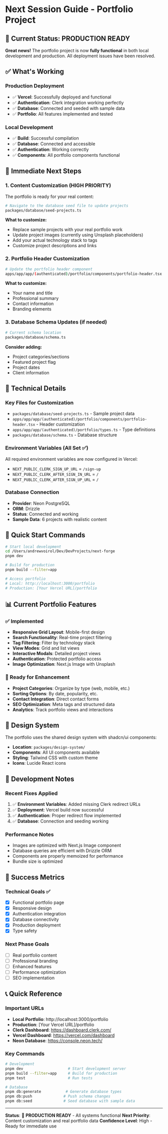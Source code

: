 # Next Session Guide - Portfolio Project

## 🎉 Current Status: PRODUCTION READY

**Great news!** The portfolio project is now **fully functional** in both local development and production. All deployment issues have been resolved.

## ✅ What's Working

### Production Deployment
- ✅ **Vercel**: Successfully deployed and functional
- ✅ **Authentication**: Clerk integration working perfectly
- ✅ **Database**: Connected and seeded with sample data
- ✅ **Portfolio**: All features implemented and tested

### Local Development
- ✅ **Build**: Successful compilation
- ✅ **Database**: Connected and accessible
- ✅ **Authentication**: Working correctly
- ✅ **Components**: All portfolio components functional

## 🎯 Immediate Next Steps

### 1. Content Customization (HIGH PRIORITY)
The portfolio is ready for your real content:

```bash
# Navigate to the database seed file to update projects
packages/database/seed-projects.ts
```

**What to customize:**
- Replace sample projects with your real portfolio work
- Update project images (currently using Unsplash placeholders)
- Add your actual technology stack to tags
- Customize project descriptions and links

### 2. Portfolio Header Customization
```bash
# Update the portfolio header component
apps/app/app/(authenticated)/portfolio/components/portfolio-header.tsx
```

**What to customize:**
- Your name and title
- Professional summary
- Contact information
- Branding elements

### 3. Database Schema Updates (if needed)
```bash
# Current schema location
packages/database/schema.ts
```

**Consider adding:**
- Project categories/sections
- Featured project flag
- Project dates
- Client information

## 🔧 Technical Details

### Key Files for Customization
- `packages/database/seed-projects.ts` - Sample project data
- `apps/app/app/(authenticated)/portfolio/components/portfolio-header.tsx` - Header customization
- `apps/app/app/(authenticated)/portfolio/types.ts` - Type definitions
- `packages/database/schema.ts` - Database structure

### Environment Variables (All Set ✅)
All required environment variables are now configured in Vercel:
- `NEXT_PUBLIC_CLERK_SIGN_UP_URL` = `/sign-up`
- `NEXT_PUBLIC_CLERK_AFTER_SIGN_IN_URL` = `/`
- `NEXT_PUBLIC_CLERK_AFTER_SIGN_UP_URL` = `/`

### Database Connection
- **Provider**: Neon PostgreSQL
- **ORM**: Drizzle
- **Status**: Connected and working
- **Sample Data**: 6 projects with realistic content

## 🚀 Quick Start Commands

```bash
# Start local development
cd /Users/andrewvoirol/Dev/DevProjects/next-forge
pnpm dev

# Build for production
pnpm build --filter=app

# Access portfolio
# Local: http://localhost:3000/portfolio
# Production: [Your Vercel URL]/portfolio
```

## 📊 Current Portfolio Features

### ✅ Implemented
- **Responsive Grid Layout**: Mobile-first design
- **Search Functionality**: Real-time project filtering
- **Tag Filtering**: Filter by technology stack
- **View Modes**: Grid and list views
- **Interactive Modals**: Detailed project views
- **Authentication**: Protected portfolio access
- **Image Optimization**: Next.js Image with Unsplash

### 🔄 Ready for Enhancement
- **Project Categories**: Organize by type (web, mobile, etc.)
- **Sorting Options**: By date, popularity, etc.
- **Contact Integration**: Direct contact forms
- **SEO Optimization**: Meta tags and structured data
- **Analytics**: Track portfolio views and interactions

## 🎨 Design System

The portfolio uses the shared design system with shadcn/ui components:
- **Location**: `packages/design-system/`
- **Components**: All UI components available
- **Styling**: Tailwind CSS with custom theme
- **Icons**: Lucide React icons

## 📝 Development Notes

### Recent Fixes Applied
1. ✅ **Environment Variables**: Added missing Clerk redirect URLs
2. ✅ **Deployment**: Vercel build now successful
3. ✅ **Authentication**: Proper redirect flow implemented
4. ✅ **Database**: Connection and seeding working

### Performance Notes
- Images are optimized with Next.js Image component
- Database queries are efficient with Drizzle ORM
- Components are properly memoized for performance
- Bundle size is optimized

## 🎯 Success Metrics

### Technical Goals ✅
- [x] Functional portfolio page
- [x] Responsive design
- [x] Authentication integration
- [x] Database connectivity
- [x] Production deployment
- [x] Type safety

### Next Phase Goals
- [ ] Real portfolio content
- [ ] Professional branding
- [ ] Enhanced features
- [ ] Performance optimization
- [ ] SEO implementation

## 📞 Quick Reference

### Important URLs
- **Local Portfolio**: http://localhost:3000/portfolio
- **Production**: [Your Vercel URL]/portfolio
- **Clerk Dashboard**: https://dashboard.clerk.com/
- **Vercel Dashboard**: https://vercel.com/dashboard
- **Neon Database**: https://console.neon.tech/

### Key Commands
```bash
# Development
pnpm dev                    # Start development server
pnpm build --filter=app     # Build for production
pnpm test                   # Run tests

# Database
pnpm db:generate           # Generate database types
pnpm db:push              # Push schema changes
pnpm db:seed              # Seed database with sample data
```

---

**Status**: 🎉 **PRODUCTION READY** - All systems functional
**Next Priority**: Content customization and real portfolio data
**Confidence Level**: High - Ready for immediate use 